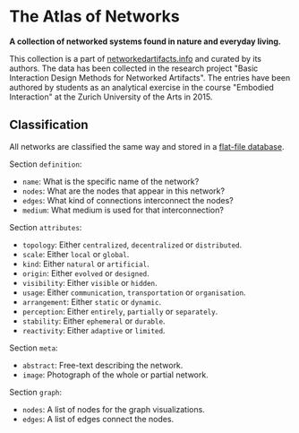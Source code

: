 # The Atlas of Networks

**A collection of networked systems found in nature and everyday living.**

This collection is a part of [networkedartifacts.info](http://networkedartifacts.info) and curated by its authors. The data has been collected in the research project "Basic Interaction Design Methods for Networked Artifacts". The entries have been authored by students as an analytical exercise in the course "Embodied Interaction" at the Zurich University of the Arts in 2015.

## Classification

All networks are classified the same way and stored in a [flat-file database](https://github.com/networkedartifacts/atlas/tree/master/data/networks).

Section `definition`:

- `name`: What is the specific name of the network?
- `nodes`: What are the nodes that appear in this network?
- `edges`: What kind of connections interconnect the nodes?
- `medium`: What medium is used for that interconnection?

Section `attributes`:

- `topology`: Either `centralized`, `decentralized` or `distributed`.
- `scale`: Either `local` or `global`.
- `kind`: Either `natural` or `artificial`.
- `origin`: Either `evolved` or `designed`.
- `visibility`: Either `visible` or `hidden`.
- `usage`: Either `communication`, `transportation` or `organisation`.
- `arrangement`: Either `static` or `dynamic`.
- `perception`: Either `entirely`, `partially` or `separately`.
- `stability`: Either `ephemeral` or `durable`.
- `reactivity`: Either `adaptive` or `limited`.

Section `meta`:

- `abstract`: Free-text describing the network.
- `image`: Photograph of the whole or partial network.

Section `graph`:

- `nodes`: A list of nodes for the graph visualizations.
- `edges`: A list of edges connect the nodes.
